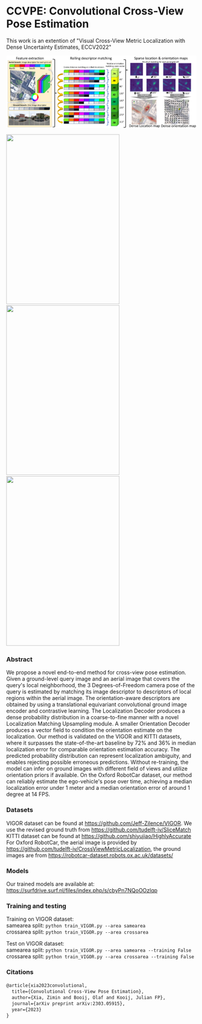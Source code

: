 # CCVPE: Convolutional Cross-View Pose Estimation

This work is an extention of "Visual Cross-View Metric Localization with Dense Uncertainty Estimates, ECCV2022"

![](figures/overview.png)

<img src="figures/VIGOR_HFOV108.gif" width="300" height="450"/> <img src="figures/VIGOR_HFOV180.gif" width="300" height="450"/>
<img src="figures/VIGOR_HFOV360.gif" width="300" height="450"/>



### Abstract
We propose a novel end-to-end method for cross-view pose estimation. Given a ground-level query image and an aerial image that covers the query's local neighborhood, the 3 Degrees-of-Freedom camera pose of the query is estimated by matching its image descriptor to descriptors of local regions within the aerial image. The orientation-aware descriptors are obtained by using a translational equivariant convolutional ground image encoder and contrastive learning. The Localization Decoder produces a dense probability distribution in a coarse-to-fine manner with a novel Localization Matching Upsampling module. A smaller Orientation Decoder produces a vector field to condition the orientation estimate on the localization. Our method is validated on the VIGOR and KITTI datasets, where it surpasses the state-of-the-art baseline by 72% and 36% in median localization error for comparable orientation estimation accuracy. The predicted probability distribution can represent localization ambiguity, and enables rejecting possible erroneous predictions.
Without re-training, the model can infer on ground images with different field of views and utilize orientation priors if available. On the Oxford RobotCar dataset, our method can reliably estimate the ego-vehicle's pose over time, achieving a median localization error under 1 meter and a median orientation error of around 1 degree at 14 FPS.

### Datasets
VIGOR dataset can be found at https://github.com/Jeff-Zilence/VIGOR.
We use the revised ground truth from https://github.com/tudelft-iv/SliceMatch <br />
KITTI dataset can be found at https://github.com/shiyujiao/HighlyAccurate <br />
For Oxford RobotCar, the aerial image is provided by https://github.com/tudelft-iv/CrossViewMetricLocalization, the ground images are from https://robotcar-dataset.robots.ox.ac.uk/datasets/

### Models
Our trained models are available at: https://surfdrive.surf.nl/files/index.php/s/cbyPn7NQoOOzlqp

### Training and testing
Training on VIGOR dataset: <br />
samearea split: `python train_VIGOR.py --area samearea` <br />
crossarea split: `python train_VIGOR.py --area crossarea` <br />

Test on VIGOR dataset: <br />
samearea split: `python train_VIGOR.py --area samearea --training False` <br />
crossarea split: `python train_VIGOR.py --area crossarea --training False` <br />


### Citations
```
@article{xia2023convolutional,
  title={Convolutional Cross-View Pose Estimation},
  author={Xia, Zimin and Booij, Olaf and Kooij, Julian FP},
  journal={arXiv preprint arXiv:2303.05915},
  year={2023}
}
```
